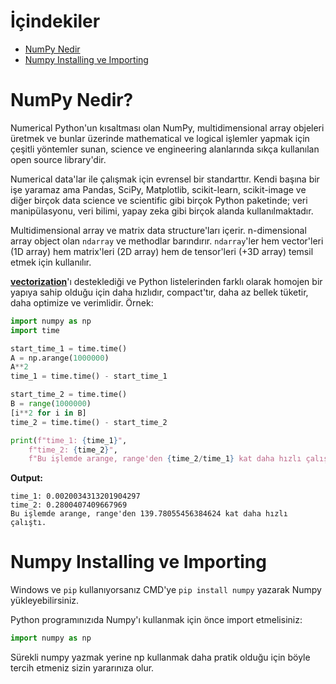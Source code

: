 # İçindekiler

- [NumPy Nedir](#1)
- [Numpy Installing ve Importing](#2)

<h1>NumPy Nedir?</h1>

Numerical Python'un kısaltması olan NumPy, multidimensional array objeleri üretmek ve bunlar üzerinde mathematical ve logical işlemler yapmak için çeşitli yöntemler sunan, science ve engineering alanlarında sıkça kullanılan open source library'dir.

Numerical data'lar ile çalışmak için evrensel bir standarttır. Kendi başına bir işe yaramaz ama Pandas, SciPy, Matplotlib, scikit-learn, scikit-image ve diğer birçok data science ve scientific gibi birçok Python paketinde; veri manipülasyonu, veri bilimi, yapay zeka gibi birçok alanda kullanılmaktadır.

Multidimensional array ve matrix data structure'ları içerir. n-dimensional array object olan `ndarray` ve methodlar barındırır. `ndarray`'ler hem vector'leri (1D array) hem matrix'leri (2D array) hem de tensor'leri (+3D array) temsil etmek için kullanılır.

[**vectorization**](https://stackoverflow.com/a/1422181/15170972 "https://stackoverflow.com/a/1422181/15170972")'ı desteklediği ve Python listelerinden farklı olarak homojen bir yapıya sahip olduğu için daha hızlıdır, compact'tır, daha az bellek tüketir, daha optimize ve verimlidir. Örnek:
```py
import numpy as np
import time

start_time_1 = time.time()
A = np.arange(1000000)
A**2
time_1 = time.time() - start_time_1

start_time_2 = time.time()
B = range(1000000)
[i**2 for i in B]
time_2 = time.time() - start_time_2

print(f"time_1: {time_1}",
    f"time_2: {time_2}",
    f"Bu işlemde arange, range'den {time_2/time_1} kat daha hızlı çalıştı.", sep="\n")
```
**Output:**
```
time_1: 0.0020034313201904297
time_2: 0.2800407409667969
Bu işlemde arange, range'den 139.78055456384624 kat daha hızlı çalıştı.
```

<h1 id="2">Numpy Installing ve Importing</h1>

Windows ve `pip` kullanıyorsanız CMD'ye `pip install numpy` yazarak Numpy yükleyebilirsiniz.

Python programınızıda Numpy'ı kullanmak için önce import etmelisiniz:
```py
import numpy as np
```
Sürekli numpy yazmak yerine np kullanmak daha pratik olduğu için böyle tercih etmeniz sizin yararınıza olur.